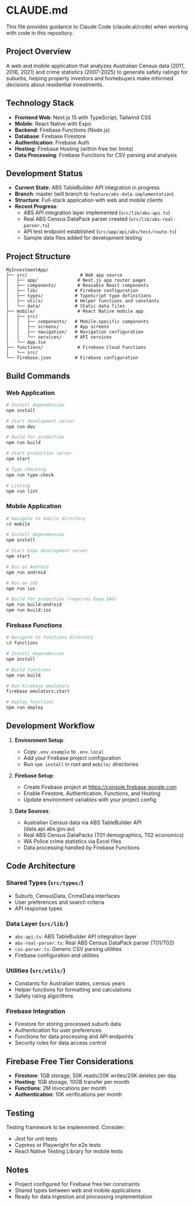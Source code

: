 # CLAUDE.md

This file provides guidance to Claude Code (claude.ai/code) when working with code in this repository.

## Project Overview

A web and mobile application that analyzes Australian Census data (2011, 2016, 2021) and crime statistics (2007-2025) to generate safety ratings for suburbs, helping property investors and homebuyers make informed decisions about residential investments.

## Technology Stack

- **Frontend Web**: Next.js 15 with TypeScript, Tailwind CSS
- **Mobile**: React Native with Expo
- **Backend**: Firebase Functions (Node.js)
- **Database**: Firebase Firestore
- **Authentication**: Firebase Auth
- **Hosting**: Firebase Hosting (within free tier limits)
- **Data Processing**: Firebase Functions for CSV parsing and analysis

## Development Status

- **Current State**: ABS TableBuilder API integration in progress
- **Branch**: master (will branch to `feature/abs-data-implementation`)
- **Structure**: Full-stack application with web and mobile clients
- **Recent Progress**:
  - ABS API integration layer implemented (`src/lib/abs-api.ts`)
  - Real ABS Census DataPack parser created (`src/lib/abs-real-parser.ts`)
  - API test endpoint established (`src/app/api/abs/test/route.ts`)
  - Sample data files added for development testing

## Project Structure

```
MyInvestmentApp/
├── src/                    # Web app source
│   ├── app/               # Next.js app router pages
│   ├── components/        # Reusable React components
│   ├── lib/              # Firebase configuration
│   ├── types/            # TypeScript type definitions
│   ├── utils/            # Helper functions and constants
│   └── data/             # Static data files
├── mobile/                # React Native mobile app
│   ├── src/
│   │   ├── components/   # Mobile-specific components
│   │   ├── screens/      # App screens
│   │   ├── navigation/   # Navigation configuration
│   │   └── services/     # API services
│   └── App.tsx
├── functions/             # Firebase Cloud Functions
│   └── src/
└── firebase.json         # Firebase configuration
```

## Build Commands

### Web Application
```bash
# Install dependencies
npm install

# Start development server
npm run dev

# Build for production
npm run build

# Start production server
npm start

# Type checking
npm run type-check

# Linting
npm run lint
```

### Mobile Application
```bash
# Navigate to mobile directory
cd mobile

# Install dependencies
npm install

# Start Expo development server
npm start

# Run on Android
npm run android

# Run on iOS
npm run ios

# Build for production (requires Expo EAS)
npm run build:android
npm run build:ios
```

### Firebase Functions
```bash
# Navigate to functions directory
cd functions

# Install dependencies
npm install

# Build functions
npm run build

# Run Firebase emulators
firebase emulators:start

# Deploy functions
npm run deploy
```

## Development Workflow

1. **Environment Setup**:
   - Copy `.env.example` to `.env.local`
   - Add your Firebase project configuration
   - Run `npm install` in root and `mobile/` directories

2. **Firebase Setup**:
   - Create Firebase project at https://console.firebase.google.com
   - Enable Firestore, Authentication, Functions, and Hosting
   - Update environment variables with your project config

3. **Data Sources**:
   - Australian Census data via ABS TableBuilder API (data.api.abs.gov.au)
   - Real ABS Census DataPacks (T01 demographics, T02 economics)
   - WA Police crime statistics via Excel files
   - Data processing handled by Firebase Functions

## Code Architecture

### Shared Types (`src/types/`)
- Suburb, CensusData, CrimeData interfaces
- User preferences and search criteria
- API response types

### Data Layer (`src/lib/`)
- `abs-api.ts`: ABS TableBuilder API integration layer
- `abs-real-parser.ts`: Real ABS Census DataPack parser (T01/T02)
- `csv-parser.ts`: Generic CSV parsing utilities
- Firebase configuration and utilities

### Utilities (`src/utils/`)
- Constants for Australian states, census years
- Helper functions for formatting and calculations
- Safety rating algorithms

### Firebase Integration
- Firestore for storing processed suburb data
- Authentication for user preferences
- Functions for data processing and API endpoints
- Security rules for data access control

## Firebase Free Tier Considerations

- **Firestore**: 1GB storage, 50K reads/20K writes/20K deletes per day
- **Hosting**: 1GB storage, 10GB transfer per month
- **Functions**: 2M invocations per month
- **Authentication**: 10K verifications per month

## Testing

Testing framework to be implemented. Consider:
- Jest for unit tests
- Cypress or Playwright for e2e tests
- React Native Testing Library for mobile tests

## Notes

- Project configured for Firebase free tier constraints
- Shared types between web and mobile applications
- Ready for data ingestion and processing implementation